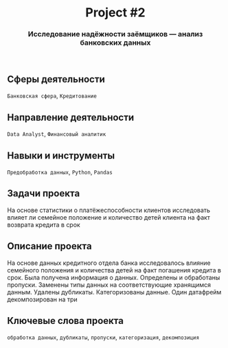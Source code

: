 <h1 align="center">  
  Project #2 
</h1> 

<h3 align="center"> Исследование надёжности заёмщиков — анализ банковских данных </h3>
<br>

## Сферы деятельности
`Банковская сфера`, `Кредитование`

## Направление деятельности
`Data Analyst`, `Финансовый аналитик`

## Навыки и инструменты
`Предобработка данных`, `Python`, `Pandas`

## Задачи проекта
На основе статистики о платёжеспособности клиентов исследовать влияет ли семейное положение и количество детей клиента на факт возврата кредита в срок

## Описание проекта
На основе данных кредитного отдела банка исследовалось влияние семейного положения и количества детей на факт погашения кредита в срок. Была получена информация о данных. Определены и обработаны пропуски. Заменены типы данных на соответствующие хранящимся данным. Удалены дубликаты. Категоризованы данные. Один датафрейм декомпозирован на три

## Ключевые слова проекта
`обработка данных`, `дубликаты`, `пропуски`, `категоризация`, `декомпозиция`
